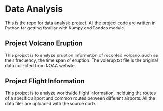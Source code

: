 # Data Analysis
This is the repo for data analysis project. All the project code are written in Python for getting familiar with Numpy and Pandas module.

## Project Volcano Eruption
This project is to analyze eruption information of recorded volcano, such as their frequency, the time span of eruption.
The volerup.txt file is the original data collected from NOAA website.

## Project Flight Information
This project is to analyze worldwide flight information, inclduing the routes of a specific airport and common routes between different airports. All the data files are uploaded with the source code.
